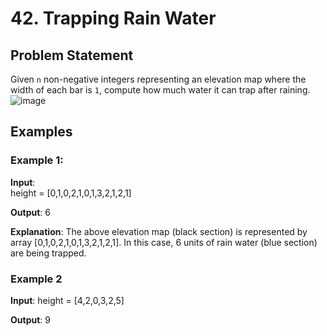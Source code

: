 # 42. Trapping Rain Water

## Problem Statement
Given `n` non-negative integers representing an elevation map where the width of each bar is `1`, compute how much water it can trap after raining.
![image](https://github.com/user-attachments/assets/8be57391-fd60-4479-a5d7-db446a81c65f)


## Examples

### Example 1:
**Input**:  
height = [0,1,0,2,1,0,1,3,2,1,2,1]

**Output**: 
6

**Explanation**:
The above elevation map (black section) is represented by array [0,1,0,2,1,0,1,3,2,1,2,1]. In this case, 6 units of rain water (blue section) are being trapped.

### Example 2
**Input**:
height = [4,2,0,3,2,5]

**Output**:
9
